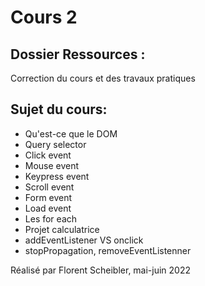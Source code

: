 # Cours 2

## Dossier Ressources :

Correction du cours et des travaux pratiques

## Sujet du cours:

- Qu'est-ce que le DOM
- Query selector
- Click event
- Mouse event
- Keypress event
- Scroll event
- Form event
- Load event
- Les for each
- Projet calculatrice
- addEventListener VS onclick
- stopPropagation, removeEventListenner

Réalisé par Florent Scheibler, mai-juin 2022



